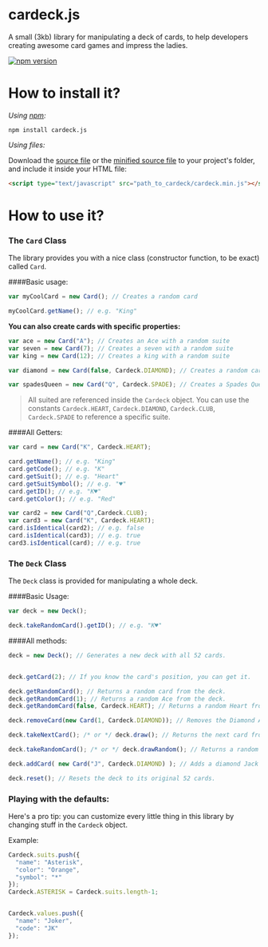 # cardeck.js
A small (3kb) library for manipulating a deck of cards, to help developers creating awesome card games and impress the ladies.

[![npm version](https://badge.fury.io/js/cardeck.js.svg)](https://badge.fury.io/js/cardeck.js)

# How to install it?
*Using [npm](https://www.npmjs.com/package/cardeck.js):*

`npm install cardeck.js`


*Using files:*

Download the [source file](https://raw.githubusercontent.com/kinging123/cardeck.js/master/cardeck.js) or the [minified source file](https://raw.githubusercontent.com/kinging123/cardeck.js/master/cardeck.min.js) to your project's folder, and include it inside your HTML file:

```html
<script type="text/javascript" src="path_to_cardeck/cardeck.min.js"></script>
```

# How to use it?

### The `Card` Class
The library provides you with a nice class (constructor function, to be exact) called `Card`.

####Basic usage:

```javascript
var myCoolCard = new Card(); // Creates a random card

myCoolCard.getName(); // e.g. "King"
```

**You can also create cards with specific properties:**
```javascript
var ace = new Card("A"); // Creates an Ace with a random suite
var seven = new Card(7); // Creates a seven with a random suite
var king = new Card(12); // Creates a king with a random suite

var diamond = new Card(false, Cardeck.DIAMOND); // Creates a random card of diamond.

var spadesQueen = new Card("Q", Cardeck.SPADE); // Creates a Spades Queen
```

> All suited are referenced inside the `Cardeck` object. You can use the constants `Cardeck.HEART`, `Cardeck.DIAMOND`, `Cardeck.CLUB`, `Cardeck.SPADE` to reference a specific suite.

####All Getters:

```javascript
var card = new Card("K", Cardeck.HEART);

card.getName(); // e.g. "King"
card.getCode(); // e.g. "K"
card.getSuit(); // e.g. "Heart"
card.getSuitSymbol(); // e.g. "♥"
card.getID(); // e.g. "K♥"
card.getColor(); // e.g. "Red"

var card2 = new Card("Q",Cardeck.CLUB);
var card3 = new Card("K", Cardeck.HEART);
card.isIdentical(card2); // e.g. false
card.isIdentical(card3); // e.g. true
card3.isIdentical(card); // e.g. true
```

### The `Deck` Class
The `Deck` class is provided for manipulating a whole deck.

####Basic Usage:

```javascript
var deck = new Deck();

deck.takeRandomCard().getID(); // e.g. "K♥"
```

####All methods:

```javascript
deck = new Deck(); // Generates a new deck with all 52 cards.


deck.getCard(2); // If you know the card's position, you can get it.

deck.getRandomCard(); // Returns a random card from the deck.
deck.getRandomCard(1); // Returns a random Ace from the deck.
deck.getRandomCard(false, Cardeck.HEART); // Returns a random Heart from the deck.

deck.removeCard(new Card(1, Cardeck.DIAMOND)); // Removes the Diamond Ace from the deck, if exists.

deck.takeNextCard(); /* or */ deck.draw(); // Returns the next card from the deck, in order, and then removes it from the deck.

deck.takeRandomCard(); /* or */ deck.drawRandom(); // Returns a random from the deck, and then removes it from the deck.

deck.addCard( new Card("J", Cardeck.DIAMOND) ); // Adds a diamond Jack to the deck. Warning: be careful when adding cards to the deck as it might cause unwanted duplicates.

deck.reset(); // Resets the deck to its original 52 cards.
```


### Playing with the defaults:
Here's a pro tip: you can customize every little thing in this library by changing stuff in the `Cardeck` object.

Example:

```javascript
Cardeck.suits.push({
  "name": "Asterisk",
  "color": "Orange",
  "symbol": "*"
});
Cardeck.ASTERISK = Cardeck.suits.length-1;


Cardeck.values.push({
  "name": "Joker",
  "code": "JK"
});
```
